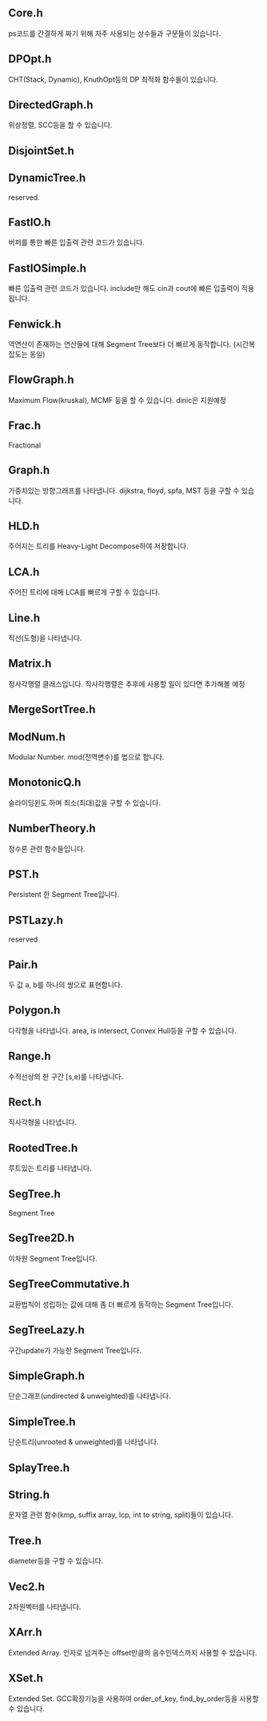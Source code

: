 ## Core.h
  ps코드를 간결하게 짜기 위해 자주 사용되는 상수들과 구문들이 있습니다.
## DPOpt.h
  CHT(Stack, Dynamic), KnuthOpt등의 DP 최적화 함수들이 있습니다.
## DirectedGraph.h
  위상정렬, SCC등을 할 수 있습니다.
## DisjointSet.h
## DynamicTree.h
  reserved.
## FastIO.h
  버퍼를 통한 빠른 입출력 관련 코드가 있습니다.
## FastIOSimple.h
  빠른 입출력 관련 코드가 있습니다. include만 해도 cin과 cout에 빠른 입출력이 적용됩니다.
## Fenwick.h
  역연산이 존재하는 연산들에 대해 Segment Tree보다 더 빠르게 동작합니다. (시간복잡도는 동일)
## FlowGraph.h
  Maximum Flow(kruskal), MCMF 등을 할 수 있습니다. dinic은 지원예정
## Frac.h
  Fractional
## Graph.h
  가중치있는 방향그래프를 나타냅니다. dijkstra, floyd, spfa, MST 등을 구할 수 있습니다.
## HLD.h
  주어지는 트리를 Heavy-Light Decompose하여 저장합니다.
## LCA.h
  주어진 트리에 대해 LCA를 빠르게 구할 수 있습니다.
## Line.h
  직선(도형)을 나타냅니다.
## Matrix.h
  정사각행렬 클래스입니다. 직사각행렬은 추후에 사용할 일이 있다면 추가해볼 예정
## MergeSortTree.h
## ModNum.h
  Modular Number. mod(전역변수)를 법으로 합니다.
## MonotonicQ.h
  슬라이딩윈도 하며 최소(최대)값을 구할 수 있습니다.
## NumberTheory.h
  정수론 관련 함수들입니다.
## PST.h
  Persistent 한 Segment Tree입니다.
## PSTLazy.h
  reserved
## Pair.h
  두 값 a, b를 하나의 쌍으로 표현합니다.
## Polygon.h
  다각형을 나타냅니다. area, is intersect, Convex Hull등을 구할 수 있습니다.
## Range.h
  수직선상의 한 구간 [s,e)를 나타냅니다.
## Rect.h
  직사각형을 나타냅니다.
## RootedTree.h
  루트있는 트리를 나타냅니다.
## SegTree.h
  Segment Tree
## SegTree2D.h
  이차원 Segment Tree입니다.
## SegTreeCommutative.h
  교환법칙이 성립하는 값에 대해 좀 더 빠르게 동작하는 Segment Tree입니다.
## SegTreeLazy.h
  구간update가 가능한 Segment Tree입니다.
## SimpleGraph.h
  단순그래프(undirected & unweighted)를 나타냅니다.
## SimpleTree.h
  단순트리(unrooted & unweighted)를 나타냅니다.
## SplayTree.h
## String.h
  문자열 관련 함수(kmp, suffix array, lcp, int to string, split)들이 있습니다.
## Tree.h
  diameter등을 구할 수 있습니다.
## Vec2.h
  2차원벡터를 나타냅니다.
## XArr.h
  Extended Array. 인자로 넘겨주는 offset만큼의 음수인덱스까지 사용할 수 있습니다.
## XSet.h
  Extended Set. GCC확장기능을 사용하여 order_of_key, find_by_order등을 사용할 수 있습니다.
